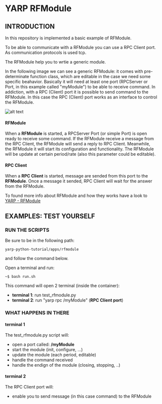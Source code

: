 # YARP RFModule

## INTRODUCTION

In this repository is implemented a basic example of RFModule.

To be able to communicate with a RFModule you can use a RPC Client port.
As communication protocols is used tcp.

The RFModule help you to wrtie a generic module.

In the following image we can see a generic RFModule: it comes with pre-determinate function class, which are editable 
in the case we need some specific beahavior. Basically it will need at least one port (RPCServer or Port, in this example
called "myModule") to be able to
receive command. In addiction, with a RPC (Client) port it is possible to send command to the RFModule.
In this case the RPC (Client) port works as an interface to control the RFModule.

![alt text][rpc]

#### RFModule
When a **RFModule** is started, a RPCServer Port (or simple Port) is open ready to receive some command. If the RFModule 
receive a message from the RPC Client, the RFModule will send a reply to RPC Client.
Meanwhile, the RFModule it will start its configuration and functionality. The RFModule will be update at certain period/rate (also this parameter
could be editable).

#### RPC Client
When a **RPC Client** is started, message are sended from this port to the **RFModule**. Once a message it sended, RPC Client
will wait for the answer from the RFModule.

To found more info about RFModule and how they works have a look to [YARP - RFModule](http://www.yarp.it/git-master/yarp_rfmodule_tutorial.html)

[rpc]:https://github.com/s4hri/yarp-python-tutorials/blob/master/media/rfmodule.png

## EXAMPLES: TEST YOURSELF

### RUN THE SCRIPTS
Be sure to be in the following path: 
  ```terminal
  yarp-python-tutorial/apps/rfmodule
  ```
and follow the command below.

Open a terminal and run:
  ```terminal
  ~$ bash run.sh
  ```

This command will open 2 terminal (inside the container):
- **terminal 1**: run test_rfmodule.py
- **terminal 2**: run "yarp rpc /myModule" (**RPC Client port**)

### WHAT HAPPENS IN THERE
#### terminal 1
The test_rfmodule.py script will:
- open a port called: **/myModule**
- start the module (init, configure, ...)
- update the module (each period, editable)
- handle the command received
- handle the endign of the module (closing, stopping, ..)

#### terminal 2
The RPC Client port will:
- enable you to send message (in this case command) to the RFModule
